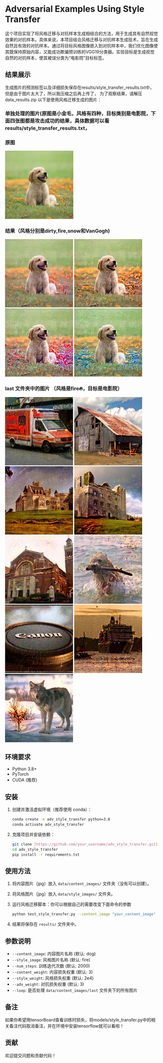 # Adversarial Examples Using Style Transfer

这个项目实现了将风格迁移与对抗样本生成相结合的方法，用于生成具有自然视觉效果的对抗样本。具体来说，本项目结合风格迁移与对抗样本生成技术，旨在生成自然且有效的对抗样本。通过将目标风格图像嵌入到对抗样本中，我们优化图像使其既保持原始内容，又能成功欺骗预训练的VGG19分类器。实验目标是生成视觉自然的对抗样本，使其被误分类为“电影院”目标标签。



## 结果展示
生成图片的预测标签以及详细损失保存在results/style_transfer_results.txt中，但是由于图片太大了，所以我压缩之后再上传了，
为了观察结果，请解压data_results.zip
以下是使用风格迁移生成的图片：

### 单独处理的图片(原图是小金毛，风格有四种，目标类别是电影院，下面四张图都是攻击成功的结果，具体数据可以看results/style_transfer_results.txt，

### 原图
![dog_dirty](data/content_images/dog.jpg)

### 结果（风格分别是dirty,fire,snow和VanGogh)
![dog_dirty](results/dog_dirty.jpg)
![dog_fire](results/dog_fire.jpg)
![dog_snow](results/dog_snow.jpg)
![dog_vangogh](results/dog_vangogh.jpg)

### last 文件夹中的图片 （风格是fire🔥，目标是电影院）
![dog_fire](results/last/ambulance_fire.jpg)
![dog_fire](results/last/barn_fire.jpg)
![dog_fire](results/last/castle_fire.jpg)
![dog_fire](results/last/castle2_fire.jpg)
![dog_fire](results/last/chapel_fire.jpg)
![dog_fire](results/last/dogge_fire.jpg)
![dog_fire](results/last/LenShelter_fire.jpg)
![dog_fire](results/last/ship_fire.jpg)
![dog_fire](results/last/wolf_fire.jpg)

## 环境要求

- Python 3.8+
- PyTorch
- CUDA (推荐)

## 安装

1. 创建并激活虚拟环境（推荐使用 conda）：

   ```bash
   conda create -n adv_style_transfer python=3.8
   conda activate adv_style_transfer
   ```

2. 克隆项目并安装依赖：

   ```bash
   git clone [https://github.com/your_username/adv_style_transfer.git](https://github.com/csuJC/ST_adversial.git)
   cd adv_style_transfer
   pip install -r requirements.txt
   ```

## 使用方法

1. 将内容图片（jpg）放入 `data/content_images/` 文件夹（没有可以创建）。
2. 将风格图片（jpg）放入 `data/style_images/` 文件夹。
3. 运行风格迁移脚本：你可以根据自己的需要改变下面命令的参数

   ```bash
   python test_style_transfer.py --content_image "your_content_image" --style_image "your_style_image" --num_steps 2000 --content_weight 3 --style_weight 2e4 --adv_weight 3 
   ```

4. 结果将保存在 `results/` 文件夹中。

## 参数说明

- `--content_image`: 内容图片名称 (默认: dog)
- `--style_image`: 风格图片名称 (默认: fire)
- `--num_steps`: 训练迭代次数 (默认: 2000)
- `--content_weight`: 内容损失权重 (默认: 3)
- `--style_weight`: 风格损失权重 (默认: 2e4)
- `--adv_weight`: 对抗损失权重 (默认: 3)
- `--loop`: 是否处理 `data/content_images/last` 文件夹下的所有图片

## 备注
如果你希望用tensorBoard查看训练时损失，将models/style_transfer.py中的相关备注代码取消备注，并在环境中安装tensorflow就可以看啦！

## 贡献

欢迎提交问题和贡献代码！
